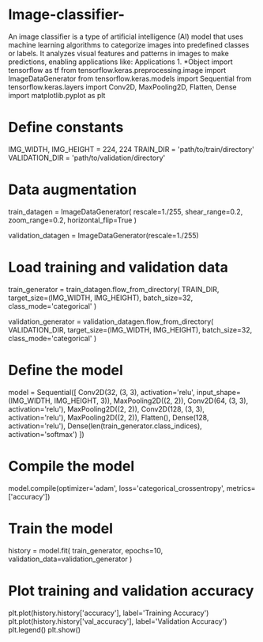 # Image-classifier-
An image classifier is a type of artificial intelligence (AI) model that uses machine learning algorithms to categorize images into predefined classes or labels. It analyzes visual features and patterns in images to make predictions, enabling applications like:  Applications 1. *Object 
import tensorflow as tf
from tensorflow.keras.preprocessing.image import ImageDataGenerator
from tensorflow.keras.models import Sequential
from tensorflow.keras.layers import Conv2D, MaxPooling2D, Flatten, Dense
import matplotlib.pyplot as plt

# Define constants
IMG_WIDTH, IMG_HEIGHT = 224, 224
TRAIN_DIR = 'path/to/train/directory'
VALIDATION_DIR = 'path/to/validation/directory'

# Data augmentation
train_datagen = ImageDataGenerator(
    rescale=1./255,
    shear_range=0.2,
    zoom_range=0.2,
    horizontal_flip=True
)

validation_datagen = ImageDataGenerator(rescale=1./255)

# Load training and validation data
train_generator = train_datagen.flow_from_directory(
    TRAIN_DIR,
    target_size=(IMG_WIDTH, IMG_HEIGHT),
    batch_size=32,
    class_mode='categorical'
)

validation_generator = validation_datagen.flow_from_directory(
    VALIDATION_DIR,
    target_size=(IMG_WIDTH, IMG_HEIGHT),
    batch_size=32,
    class_mode='categorical'
)

# Define the model
model = Sequential([
    Conv2D(32, (3, 3), activation='relu', input_shape=(IMG_WIDTH, IMG_HEIGHT, 3)),
    MaxPooling2D((2, 2)),
    Conv2D(64, (3, 3), activation='relu'),
    MaxPooling2D((2, 2)),
    Conv2D(128, (3, 3), activation='relu'),
    MaxPooling2D((2, 2)),
    Flatten(),
    Dense(128, activation='relu'),
    Dense(len(train_generator.class_indices), activation='softmax')
])

# Compile the model
model.compile(optimizer='adam', loss='categorical_crossentropy', metrics=['accuracy'])

# Train the model
history = model.fit(
    train_generator,
    epochs=10,
    validation_data=validation_generator
)

# Plot training and validation accuracy
plt.plot(history.history['accuracy'], label='Training Accuracy')
plt.plot(history.history['val_accuracy'], label='Validation Accuracy')
plt.legend()
plt.show()
